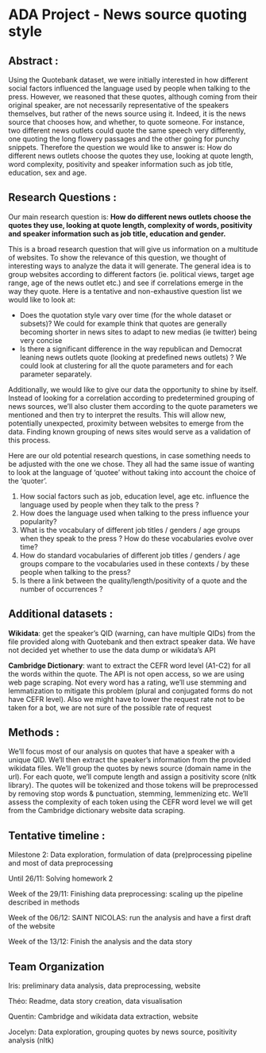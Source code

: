 # ADA Project - News source quoting style

## **Abstract :** 
Using the Quotebank dataset, we were initially interested in how different social factors influenced the language used by people when talking to the press. However, we reasoned that these quotes, although coming from their original speaker, are not necessarily representative of the speakers themselves, but rather of the news source using it. Indeed, it is the news source that chooses how, and whether, to quote someone. For instance, two different news outlets could quote the same speech very differently, one quoting the long flowery passages and the other going for punchy snippets. Therefore the question we would like to answer is: How do different news outlets choose the quotes they use, looking at quote length, word complexity, positivity and speaker information such as job title, education, sex and age. 


## **Research Questions :**

Our main research question is:
__How do different news outlets choose the quotes they use, looking at quote length, complexity of words, positivity and speaker information such as job title, education and gender.__

This is a broad research question that will give us information on a multitude of websites. To show the relevance of this question, we thought of interesting ways to analyze the data it will generate. The general idea is to group websites according to different factors (ie. political views, target age range, age of the news outlet etc.) and see if correlations emerge in the way they quote. Here is a tentative and non-exhaustive question list we would like to look at:

* Does the quotation style vary over time (for the whole dataset or subsets)? We could for example think that quotes are generally becoming shorter in news sites to adapt to new medias (ie twitter) being very concise
* Is there a significant difference in the way republican and Democrat leaning news outlets quote (looking at predefined news outlets) ? We could look at clustering for all the quote parameters and for each parameter separately.

Additionally, we would like to give our data the opportunity to shine by itself. Instead of looking for a correlation according to predetermined grouping of news sources, we’ll also cluster them according to the quote parameters we mentioned and then try to interpret the results. This will allow new, potentially unexpected, proximity between websites to emerge from the data. Finding known grouping of news sites would serve as a validation of this process.


Here are our old potential research questions, in case something needs to be adjusted with the one we chose. They all had the same issue of wanting to look at the language of ‘quotee’ without taking into account the choice of the ‘quoter’.

1. How social factors such as job, education level, age etc. influence the language used by people when they talk to the press ?
2. How does the language used when talking to the press influence your popularity?
3. What is the vocabulary of different job titles / genders / age groups when they speak to the press ? How do these vocabularies evolve over time?
4. How do standard vocabularies of different job titles / genders / age groups compare to the vocabularies used in these contexts / by these people when talking to the press?
5. Is there a link between the quality/length/positivity of a quote and the number of occurrences ?



## **Additional datasets :**

**Wikidata**: get the speaker’s QID (warning, can have multiple QIDs) from the file provided along with Quotebank and then extract speaker data. We have not decided yet whether to use the data dump or wikidata’s API 

**Cambridge Dictionary**: want to extract the CEFR word level (A1-C2) for all the words within the quote. The API is not open access, so we are using web page scraping. Not every word has a rating, we’ll use stemming and lemmatization to mitigate this problem (plural and conjugated forms do not have CEFR level). Also we might have to lower the request rate not to be taken for a bot, we are not sure of the possible rate of request

## **Methods :**

We’ll focus most of our analysis on quotes that have a speaker with a unique QID. We’ll then extract the speaker’s information from the provided wikidata files. We’ll group the quotes by news source (domain name in the url). For each quote, we’ll compute length and assign a positivity score (nltk library). The quotes will be tokenized and those tokens will be preprocessed by removing stop words & punctuation, stemming, lemmenizing etc. We’ll assess the complexity of each token using the CEFR word level we will get from the Cambridge dictionary website data scraping.

## **Tentative timeline :**
Milestone 2: Data exploration, formulation of data (pre)processing pipeline and most of data preprocessing

Until 26/11: Solving homework 2

Week of the 29/11: Finishing data preprocessing: scaling up the pipeline described in methods

Week of the 06/12: SAINT NICOLAS: run the analysis and have a first draft of the website

Week of the 13/12: Finish the analysis and the data story


## **Team Organization**

Iris: preliminary data analysis, data preprocessing, website

Théo: Readme, data story creation, data visualisation

Quentin: Cambridge and wikidata data extraction, website

Jocelyn: Data exploration, grouping quotes by news source, positivity analysis (nltk)
